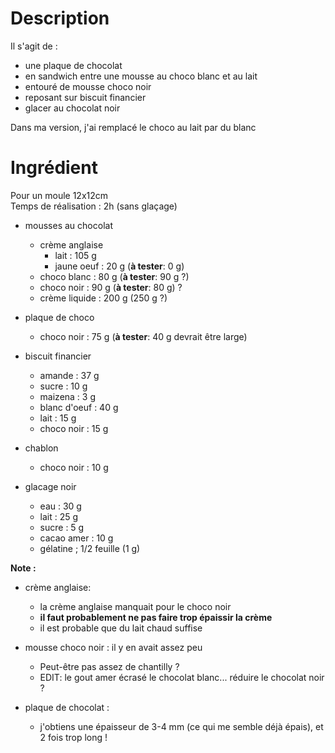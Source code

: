 # Description

Il s'agit de :
- une plaque de chocolat
- en sandwich entre une mousse au choco blanc et au lait
- entouré de mousse choco noir
- reposant sur biscuit financier
- glacer au chocolat noir

Dans ma version, j'ai remplacé le choco au lait par du blanc

# Ingrédient 
Pour un moule 12x12cm  
Temps de réalisation : 2h (sans glaçage)

- mousses au chocolat
    * crème anglaise
        + lait          : 105 g
        + jaune oeuf    : 20 g (**à tester**: 0 g)
    * choco blanc   : 80 g (**à tester**: 90 g ?)
    * choco noir    : 90 g (**à tester**: 80 g) ?
    * crème liquide : 200 g (250 g ?)


- plaque de choco
    * choco noir : 75 g (**à tester**: 40 g devrait être large)

- biscuit financier
    * amande    : 37 g
    * sucre     : 10 g
    * maizena   : 3 g
    * blanc d'oeuf  : 40 g
    * lait          : 15 g
    * choco noir    : 15 g

- chablon
    * choco noir : 10 g

- glacage noir
    * eau   :   30 g
    * lait  :   25 g
    * sucre :   5 g
    * cacao amer    :   10 g
    * gélatine      ;   1/2 feuille (1 g)

**Note :**
- crème anglaise: 
    - la crème anglaise manquait pour le choco noir
    - **il faut probablement ne pas faire trop épaissir la crème**
    - il est probable que du lait chaud suffise
- mousse choco noir : il y en avait assez peu
    - Peut-être pas assez de chantilly ?
    - EDIT: le gout amer écrasé le chocolat blanc... réduire le chocolat noir ?

- plaque de chocolat :
    - j'obtiens une épaisseur de 3-4 mm (ce qui me semble déjà épais), et 2 fois trop long !
